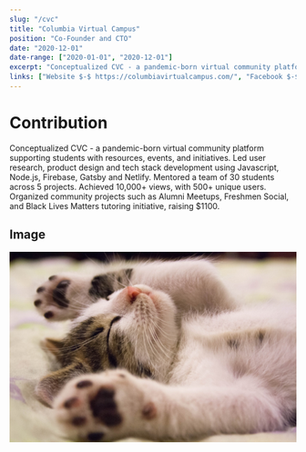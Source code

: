 ```yaml
---
slug: "/cvc"
title: "Columbia Virtual Campus"
position: "Co-Founder and CTO"
date: "2020-12-01"
date-range: ["2020-01-01", "2020-12-01"]
excerpt: "Conceptualized CVC - a pandemic-born virtual community platform supporting students with resources, events, and initiatives. Led user research, product design and tech stack development using Javascript, Node.js, Firebase, Gatsby and Netlify. Mentored a team of 30 students across 5 projects. Achieved 10,000+ views, with 500+ unique users. Organized community projects such as Alumni Meetups, Freshmen Social, and Black Lives Matters tutoring initiative, raising $1100."
links: ["Website $-$ https://columbiavirtualcampus.com/", "Facebook $-$ https://www.facebook.com/columbiavirtualcampus/", "Instagram $-$ https://www.instagram.com/columbiavirtualcampus/"]
---
```


# Contribution
Conceptualized CVC - a pandemic-born virtual community platform supporting students with resources, events, and initiatives. Led user research, product design and tech stack development using Javascript, Node.js, Firebase, Gatsby and Netlify. Mentored a team of 30 students across 5 projects. Achieved 10,000+ views, with 500+ unique users. Organized community projects such as Alumni Meetups, Freshmen Social, and Black Lives Matters tutoring initiative, raising $1100.

## Image
![Sample Image](./cat1.jpg)

